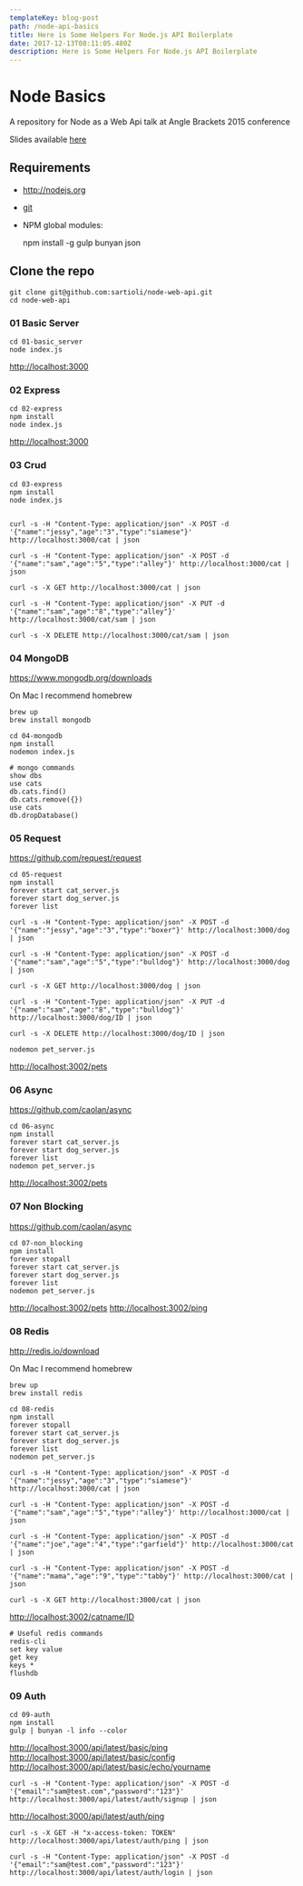 ```yaml
---
templateKey: blog-post
path: /node-api-basics
title: Here is Some Helpers For Node.js API Boilerplate
date: 2017-12-13T08:11:05.480Z
description: Here is Some Helpers For Node.js API Boilerplate
---
```

# Node Basics

A repository for Node as a Web Api talk at Angle Brackets 2015 conference

Slides available [here](https://docs.google.com/presentation/d/1DjxNtdHH1k39Kml5If9Euo7ZKXAT52HDNgQpJTbcUGg/edit?usp=sharing)

## Requirements

- <http://nodejs.org>

- [git](http://git-scm.com/downloads)

- NPM global modules:

    npm install -g gulp bunyan json

## Clone the repo

    git clone git@github.com:sartioli/node-web-api.git
    cd node-web-api

### 01 Basic Server

    cd 01-basic_server
    node index.js

<http://localhost:3000>

### 02 Express

    cd 02-express
    npm install
    node index.js

<http://localhost:3000>

### 03 Crud

    cd 03-express
    npm install
    node index.js


    curl -s -H "Content-Type: application/json" -X POST -d '{"name":"jessy","age":"3","type":"siamese"}' http://localhost:3000/cat | json

    curl -s -H "Content-Type: application/json" -X POST -d '{"name":"sam","age":"5","type":"alley"}' http://localhost:3000/cat | json

    curl -s -X GET http://localhost:3000/cat | json

    curl -s -H "Content-Type: application/json" -X PUT -d '{"name":"sam","age":"8","type":"alley"}' http://localhost:3000/cat/sam | json

    curl -s -X DELETE http://localhost:3000/cat/sam | json


### 04 MongoDB

<https://www.mongodb.org/downloads>

On Mac I recommend homebrew

    brew up
    brew install mongodb

    cd 04-mongodb
    npm install
    nodemon index.js

    # mongo commands
    show dbs
    use cats
    db.cats.find()
    db.cats.remove({})
    use cats
    db.dropDatabase()

### 05 Request

<https://github.com/request/request>

    cd 05-request
    npm install
    forever start cat_server.js
    forever start dog_server.js
    forever list

    curl -s -H "Content-Type: application/json" -X POST -d '{"name":"jessy","age":"3","type":"boxer"}' http://localhost:3000/dog | json

    curl -s -H "Content-Type: application/json" -X POST -d '{"name":"sam","age":"5","type":"bulldog"}' http://localhost:3000/dog | json

    curl -s -X GET http://localhost:3000/dog | json

    curl -s -H "Content-Type: application/json" -X PUT -d '{"name":"sam","age":"8","type":"bulldog"}' http://localhost:3000/dog/ID | json

    curl -s -X DELETE http://localhost:3000/dog/ID | json

    nodemon pet_server.js

<http://localhost:3002/pets>

### 06 Async

<https://github.com/caolan/async>

    cd 06-async
    npm install
    forever start cat_server.js
    forever start dog_server.js
    forever list
    nodemon pet_server.js

<http://localhost:3002/pets>

### 07 Non Blocking

<https://github.com/caolan/async>

    cd 07-non_blocking
    npm install
    forever stopall
    forever start cat_server.js
    forever start dog_server.js
    forever list
    nodemon pet_server.js

<http://localhost:3002/pets>
<http://localhost:3002/ping>

### 08 Redis

<http://redis.io/download>

On Mac I recommend homebrew

    brew up
    brew install redis

    cd 08-redis
    npm install
    forever stopall
    forever start cat_server.js
    forever start dog_server.js
    forever list
    nodemon pet_server.js

    curl -s -H "Content-Type: application/json" -X POST -d '{"name":"jessy","age":"3","type":"siamese"}' http://localhost:3000/cat | json

    curl -s -H "Content-Type: application/json" -X POST -d '{"name":"sam","age":"5","type":"alley"}' http://localhost:3000/cat | json

    curl -s -H "Content-Type: application/json" -X POST -d '{"name":"joe","age":"4","type":"garfield"}' http://localhost:3000/cat | json

    curl -s -H "Content-Type: application/json" -X POST -d '{"name":"mama","age":"9","type":"tabby"}' http://localhost:3000/cat | json

    curl -s -X GET http://localhost:3000/cat | json

<http://localhost:3002/catname/ID>

    # Useful redis commands
    redis-cli
    set key value
    get key
    keys *
    flushdb

### 09 Auth

    cd 09-auth
    npm install
    gulp | bunyan -l info --color

<http://localhost:3000/api/latest/basic/ping>
<http://localhost:3000/api/latest/basic/config>
<http://localhost:3000/api/latest/basic/echo/yourname>

    curl -s -H "Content-Type: application/json" -X POST -d '{"email":"sam@test.com","password":"123"}' http://localhost:3000/api/latest/auth/signup | json

<http://localhost:3000/api/latest/auth/ping>

    curl -s -X GET -H "x-access-token: TOKEN" http://localhost:3000/api/latest/auth/ping | json

    curl -s -H "Content-Type: application/json" -X POST -d '{"email":"sam@test.com","password":"123"}' http://localhost:3000/api/latest/auth/login | json



